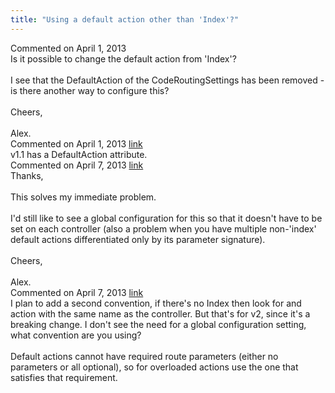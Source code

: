 ```yaml
---
title: "Using a default action other than 'Index'?"
---
```

<div id="post1023882" class="discussion-comment op">
   <div class="discussion-header">Commented on 
      <time datetime="2013-04-01T12:08:50.463-07:00" title="2013-04-01T12:08:50.463-07:00">April 1, 2013</time>
   </div>
   <div class="discussion-message">Is it possible to change the default action from 'Index'?<br />
<br />
I see that the DefaultAction of the CodeRoutingSettings has been removed - is there another way to configure this?<br />
<br />
Cheers,<br />
<br />
Alex.<br />
</div>
</div>
<div id="post1023883" class="discussion-comment marked-as-answer">
   <div class="discussion-header">Commented on 
      <time datetime="2013-04-01T12:09:58.247-07:00" title="2013-04-01T12:09:58.247-07:00">April 1, 2013</time> <a href="#post1023883" class="post-link">link</a></div>
   <div class="discussion-message">v1.1 has a DefaultAction attribute.<br />
</div>
</div>
<div id="post1026755" class="discussion-comment">
   <div class="discussion-header">Commented on 
      <time datetime="2013-04-07T04:09:14.243-07:00" title="2013-04-07T04:09:14.243-07:00">April 7, 2013</time> <a href="#post1026755" class="post-link">link</a></div>
   <div class="discussion-message">Thanks,<br />
<br />
This solves my immediate problem.<br />
<br />
I'd still like to see a global configuration for this so that it doesn't have to be set on each controller (also a problem when you have multiple non-'index' default actions differentiated only by its parameter signature).<br />
<br />
Cheers,<br />
<br />
Alex.<br />
</div>
</div>
<div id="post1026798" class="discussion-comment">
   <div class="discussion-header">Commented on 
      <time datetime="2013-04-07T08:34:11.647-07:00" title="2013-04-07T08:34:11.647-07:00">April 7, 2013</time> <a href="#post1026798" class="post-link">link</a></div>
   <div class="discussion-message">I plan to add a second convention, if there's no Index then look for and action with the same name as the controller. But that's for v2, since it's a breaking change. I don't see the need for a global configuration setting, what convention are you using?<br />
<br />
Default actions cannot have required route parameters (either no parameters or all optional), so for overloaded actions use the one that satisfies that requirement.<br />
</div>
</div>